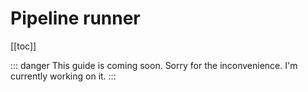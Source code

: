 # Pipeline runner

[[toc]]

::: danger This guide is coming soon.
Sorry for the inconvenience. I'm currently working on it.
:::